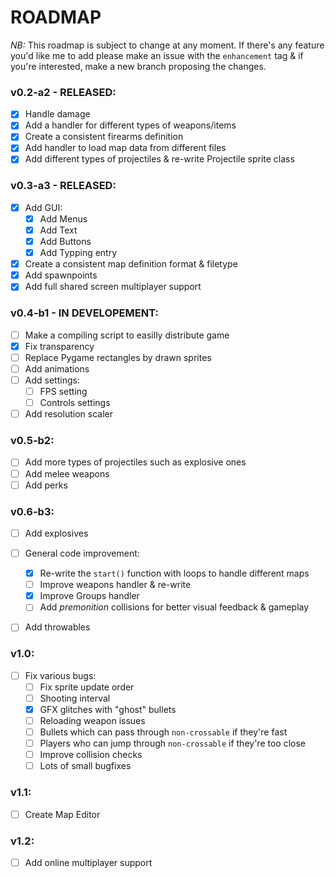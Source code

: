 # ROADMAP

*NB:* This roadmap is subject to change at any moment. If there's any feature you'd like me to add please make an issue with the `enhancement` tag & if you're interested, make a new branch proposing the changes.

### v0.2-a2 - RELEASED:

- [x] Handle damage
- [x] Add a handler for different types of weapons/items 
- [x] Create a consistent firearms definition
- [x] Add handler to load map data from different files
- [x] Add different types of projectiles & re-write Projectile sprite class

### v0.3-a3 - RELEASED:

- [x] Add GUI:
  - [x] Add Menus
  - [x] Add Text
  - [x] Add Buttons
  - [x] Add Typping entry
- [x] Create a consistent map definition format & filetype
- [x] Add spawnpoints
- [x] Add full shared screen multiplayer support

### v0.4-b1 - IN DEVELOPEMENT:

- [ ] Make a compiling script to easilly distribute game
- [x] Fix transparency
- [ ] Replace Pygame rectangles by drawn sprites
- [ ] Add animations
- [ ] Add settings:
  - [ ] FPS setting
  - [ ] Controls settings
- [ ] Add resolution scaler

### v0.5-b2:

- [ ] Add more types of projectiles such as explosive ones
- [ ] Add melee weapons
- [ ] Add perks

### v0.6-b3:

- [ ] Add explosives
- [ ] General code improvement:
  - [x] Re-write the `start()` function with loops to handle different maps
  - [ ] Improve weapons handler & re-write
  - [x] Improve Groups handler 
  - [ ] Add *premonition* collisions for better visual feedback & gameplay
- [ ] Add throwables


### v1.0:

- [ ] Fix various bugs:
  - [ ] Fix sprite update order
  - [ ] Shooting interval
  - [x] GFX glitches with "ghost" bullets
  - [ ] Reloading weapon issues
  - [ ] Bullets which can pass through `non-crossable` if they're fast
  - [ ] Players who can jump through `non-crossable` if they're too close
  - [ ] Improve collision checks
  - [ ] Lots of small bugfixes

### v1.1:

- [ ] Create Map Editor



### v1.2:

- [ ] Add online multiplayer support